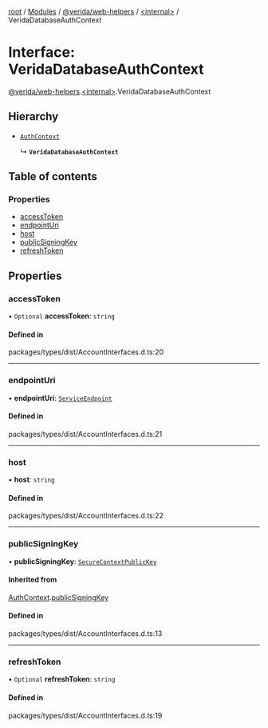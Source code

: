[root](../README.md) / [Modules](../modules.md) / [@verida/web-helpers](../modules/verida_web_helpers.md) / [<internal\>](../modules/verida_web_helpers._internal_.md) / VeridaDatabaseAuthContext

# Interface: VeridaDatabaseAuthContext

[@verida/web-helpers](../modules/verida_web_helpers.md).[<internal\>](../modules/verida_web_helpers._internal_.md).VeridaDatabaseAuthContext

## Hierarchy

- [`AuthContext`](verida_web_helpers._internal_.AuthContext.md)

  ↳ **`VeridaDatabaseAuthContext`**

## Table of contents

### Properties

- [accessToken](verida_web_helpers._internal_.VeridaDatabaseAuthContext.md#accesstoken)
- [endpointUri](verida_web_helpers._internal_.VeridaDatabaseAuthContext.md#endpointuri)
- [host](verida_web_helpers._internal_.VeridaDatabaseAuthContext.md#host)
- [publicSigningKey](verida_web_helpers._internal_.VeridaDatabaseAuthContext.md#publicsigningkey)
- [refreshToken](verida_web_helpers._internal_.VeridaDatabaseAuthContext.md#refreshtoken)

## Properties

### accessToken

• `Optional` **accessToken**: `string`

#### Defined in

packages/types/dist/AccountInterfaces.d.ts:20

___

### endpointUri

• **endpointUri**: [`ServiceEndpoint`](../modules/verida_web_helpers._internal_.md#serviceendpoint)

#### Defined in

packages/types/dist/AccountInterfaces.d.ts:21

___

### host

• **host**: `string`

#### Defined in

packages/types/dist/AccountInterfaces.d.ts:22

___

### publicSigningKey

• **publicSigningKey**: [`SecureContextPublicKey`](verida_web_helpers._internal_.SecureContextPublicKey.md)

#### Inherited from

[AuthContext](verida_web_helpers._internal_.AuthContext.md).[publicSigningKey](verida_web_helpers._internal_.AuthContext.md#publicsigningkey)

#### Defined in

packages/types/dist/AccountInterfaces.d.ts:13

___

### refreshToken

• `Optional` **refreshToken**: `string`

#### Defined in

packages/types/dist/AccountInterfaces.d.ts:19
